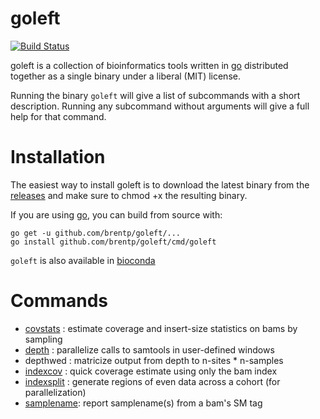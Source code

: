 <!--
#CGO_ENABLED=0 GOARCH=amd64 go build -o goleft_linux64 --ldflags '-extldflags "-static"' cmd/goleft/goleft.go
#GOOS=darwin GOARCH=amd64 CGO_ENABLED=0 go build -o goleft_osx --ldflags '-extldflags "-static"' cmd/goleft/goleft.go
-->
# goleft

[![Build Status](https://travis-ci.org/brentp/goleft.svg)](https://travis-ci.org/brentp/goleft)


goleft is a collection of bioinformatics tools written in
[go](https://github.com/golang/go) distributed together
as a single binary under a liberal (MIT) license.

Running the binary `goleft` will give a list of subcommands
with a short description. Running any subcommand without
arguments will give a full help for that command.

# Installation

The easiest way to install goleft is to download the latest binary from
the [releases](https://github.com/brentp/goleft/releases) and make sure to chmod +x the resulting binary.

If you are using [go](https://github.com/golang/go), you can build from source with:
```
go get -u github.com/brentp/goleft/...
go install github.com/brentp/goleft/cmd/goleft
```

`goleft` is also available in [bioconda](https://bioconda.github.io)

# Commands

+ [covstats](https://github.com/brentp/goleft/tree/master/covstats#covstats)   : estimate coverage and insert-size statistics on bams by sampling
+ [depth](https://github.com/brentp/goleft/tree/master/depth#depth)    : parallelize calls to samtools in user-defined windows
+ depthwed : matricize output from depth to n-sites * n-samples
+ [indexcov](https://github.com/brentp/goleft/tree/master/indexcov#indexcov) : quick coverage estimate using only the bam index
+ [indexsplit](https://github.com/brentp/goleft/tree/master/indexsplit#indexsplit) : generate regions of even data across a cohort (for parallelization)
+ [samplename](https://github.com/brentp/goleft/tree/master/samplename#samplename): report samplename(s) from a bam's SM tag
